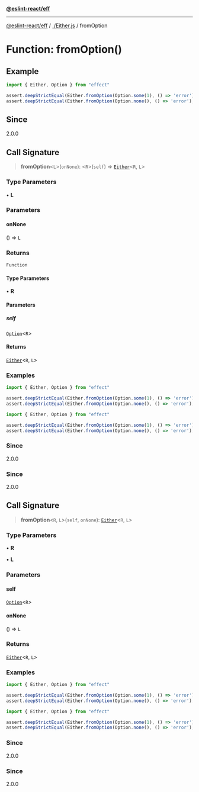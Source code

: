 [**@eslint-react/eff**](../../README.md)

***

[@eslint-react/eff](../../README.md) / [./Either.js](../README.md) / fromOption

# Function: fromOption()

## Example

```ts
import { Either, Option } from "effect"

assert.deepStrictEqual(Either.fromOption(Option.some(1), () => 'error'), Either.right(1))
assert.deepStrictEqual(Either.fromOption(Option.none(), () => 'error'), Either.left('error'))
```

## Since

2.0.0

## Call Signature

> **fromOption**\<`L`\>(`onNone`): \<`R`\>(`self`) => [`Either`](../type-aliases/Either.md)\<`R`, `L`\>

### Type Parameters

• **L**

### Parameters

#### onNone

() => `L`

### Returns

`Function`

#### Type Parameters

• **R**

#### Parameters

##### self

[`Option`](../../Option.js/type-aliases/Option.md)\<`R`\>

#### Returns

[`Either`](../type-aliases/Either.md)\<`R`, `L`\>

### Examples

```ts
import { Either, Option } from "effect"

assert.deepStrictEqual(Either.fromOption(Option.some(1), () => 'error'), Either.right(1))
assert.deepStrictEqual(Either.fromOption(Option.none(), () => 'error'), Either.left('error'))
```

```ts
import { Either, Option } from "effect"

assert.deepStrictEqual(Either.fromOption(Option.some(1), () => 'error'), Either.right(1))
assert.deepStrictEqual(Either.fromOption(Option.none(), () => 'error'), Either.left('error'))
```

### Since

2.0.0

### Since

2.0.0

## Call Signature

> **fromOption**\<`R`, `L`\>(`self`, `onNone`): [`Either`](../type-aliases/Either.md)\<`R`, `L`\>

### Type Parameters

• **R**

• **L**

### Parameters

#### self

[`Option`](../../Option.js/type-aliases/Option.md)\<`R`\>

#### onNone

() => `L`

### Returns

[`Either`](../type-aliases/Either.md)\<`R`, `L`\>

### Examples

```ts
import { Either, Option } from "effect"

assert.deepStrictEqual(Either.fromOption(Option.some(1), () => 'error'), Either.right(1))
assert.deepStrictEqual(Either.fromOption(Option.none(), () => 'error'), Either.left('error'))
```

```ts
import { Either, Option } from "effect"

assert.deepStrictEqual(Either.fromOption(Option.some(1), () => 'error'), Either.right(1))
assert.deepStrictEqual(Either.fromOption(Option.none(), () => 'error'), Either.left('error'))
```

### Since

2.0.0

### Since

2.0.0
